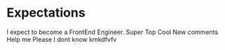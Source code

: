 # Expectations
I expect to become a FrontEnd Engineer.
Super
Top
Cool
New comments
Help me
Please
I dont know
kmkdfvfv
